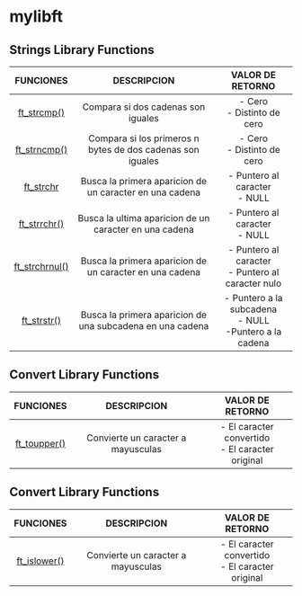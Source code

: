# mylibft

## Strings Library Functions
|FUNCIONES|DESCRIPCION|VALOR DE RETORNO|
|:-:|:-:|:-:|
|[ft_strcmp()](https://github.com/Sant-TIG/mylibft/blob/master/strings%20functions/ft_strcmp.c)|Compara si dos cadenas son iguales| - Cero<br>- Distinto de cero|
|[ft_strncmp()](https://github.com/Sant-TIG/mylibft/blob/master/strings%20functions/ft_strncmp.c)|Compara si los primeros n bytes de dos cadenas son iguales| - Cero<br>- Distinto de cero|
|[ft_strchr](https://github.com/Sant-TIG/mylibft/blob/master/strings%20functions/ft_strchr.c)|Busca la primera aparicion de un caracter en una cadena| - Puntero al caracter<br>- NULL|
|[ft_strrchr()](https://github.com/Sant-TIG/mylibft/blob/master/strings%20functions/ft_strrchr.c)|Busca la ultima aparicion de un caracter en una cadena| - Puntero al caracter<br>- NULL|
|[ft_strchrnul()](https://github.com/Sant-TIG/mylibft/blob/master/strings%20functions/ft_strchrnul.c)|Busca la primera aparicion de un caracter en una cadena| - Puntero al caracter<br>- Puntero al caracter nulo|
|[ft_strstr()](https://github.com/Sant-TIG/mylibft/blob/master/strings%20functions/ft_strstr.c)|Busca la primera aparicion de una subcadena en una cadena|- Puntero a la subcadena<br>- NULL<br>-Puntero a la cadena|

## Convert Library Functions
|FUNCIONES|DESCRIPCION|VALOR DE RETORNO|
|:-:|:-:|:-:|
|[ft_toupper()](https://github.com/Sant-TIG/mylibft/blob/master/convert/ft_toupper.c)|Convierte un caracter a mayusculas|- El caracter convertido<br> - El caracter original|

## Convert Library Functions
|FUNCIONES|DESCRIPCION|VALOR DE RETORNO|
|:-:|:-:|:-:|
|[ft_islower()](https://github.com/Sant-TIG/mylibft/blob/master/convert/ft_toupper.c)|Convierte un caracter a mayusculas|- El caracter convertido<br> - El caracter original|
